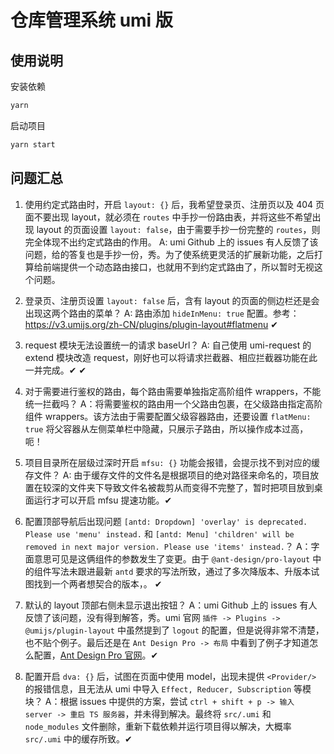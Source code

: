 # 仓库管理系统 umi 版

## 使用说明

安装依赖

```sh
yarn
```

启动项目

```sh
yarn start
```

## 问题汇总

1. 使用约定式路由时，开启 `layout: {}` 后，我希望登录页、注册页以及 404 页面不要出现 layout，就必须在 `routes` 中手抄一份路由表，并将这些不希望出现 layout 的页面设置 `layout: false`，由于需要手抄一份完整的 `routes`，则完全体现不出约定式路由的作用。
A: umi Github 上的 issues 有人反馈了该问题，给的答复也是手抄一份，秀。为了使系统更灵活的扩展新功能，之后打算给前端提供一个动态路由接口，也就用不到约定式路由了，所以暂时无视这个问题。

2. 登录页、注册页设置 `layout: false` 后，含有 layout 的页面的侧边栏还是会出现这两个路由的菜单？
A: 路由添加 `hideInMenu: true` 配置。参考：<https://v3.umijs.org/zh-CN/plugins/plugin-layout#flatmenu> ✔

3. request 模块无法设置统一的请求 baseUrl？
A: 自己使用 umi-request 的 extend 模块改造 request，刚好也可以将请求拦截器、相应拦截器功能在此一并完成。✔
✔
4. 对于需要进行鉴权的路由，每个路由需要单独指定高阶组件 wrappers，不能统一拦截吗？
A：将需要鉴权的路由用一个父路由包裹，在父级路由指定高阶组件 wrappers。该方法由于需要配置父级容器路由，还要设置 `flatMenu: true` 将父容器从左侧菜单栏中隐藏，只展示子路由，所以操作成本过高，呃！

5. 项目目录所在层级过深时开启 `mfsu: {}` 功能会报错，会提示找不到对应的缓存文件？
A: 由于缓存文件的文件名是根据项目的绝对路径来命名的，项目放置在较深的文件夹下导致文件名被裁剪从而变得不完整了，暂时把项目放到桌面运行才可以开启 mfsu 提速功能。✔

6. 配置顶部导航后出现问题 `[antd: Dropdown] 'overlay' is deprecated. Please use 'menu' instead.` 和 `[antd: Menu] 'children' will be removed in next major version. Please use 'items' instead.`？
A：字面意思可见是这俩组件的参数发生了变更。由于 `@ant-design/pro-layout` 中的组件写法未跟进最新 `antd` 要求的写法所致，通过了多次降版本、升版本试图找到一个两者想契合的版本，。  ✔

7. 默认的 layout 顶部右侧未显示退出按钮？
A：umi Github 上的 issues 有人反馈了该问题，没有得到解答，秀。umi 官网 `插件 -> Plugins -> @umijs/plugin-layout` 中虽然提到了 `logout` 的配置，但是说得非常不清楚，也不贴个例子。最后还是在 `Ant Design Pro -> 布局` 中看到了例子才知道怎么配置，[Ant Design Pro 官网](https://beta-pro.ant.design/docs/layout-cn)。✔

8. 配置开启 `dva: {}` 后，试图在页面中使用 model，出现未提供 `<Provider/>` 的报错信息，且无法从 umi 中导入 `Effect, Reducer, Subscription` 等模块？
A：根据 issues 中提供的方案，尝试 `ctrl + shift + p -> 输入 server -> 重启 TS 服务器`，并未得到解决。最终将 `src/.umi` 和 `node_modules` 文件删除，重新下载依赖并运行项目得以解决，大概率 `src/.umi` 中的缓存所致。✔
